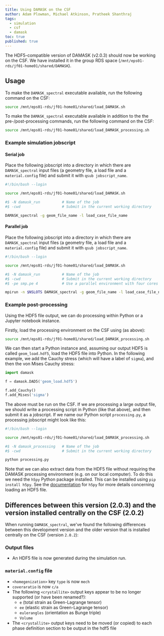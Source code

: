 ```yaml
---
title: Using DAMASK on the CSF
author: Adam Plowman, Michael Atkinson, Pratheek Shanthraj
tags:
  - simulation
  - csf
  - damask
toc: true
published: true
---
```


The HDF5-compatible version of DAMASK (v2.0.3) should now be working on the CSF. We have installed it in the group RDS space (`/mnt/eps01-rds/jf01-home01/shared/DAMASK`).

## Usage

To make the `DAMASK_spectral` executable available, run the following command on the CSF:

```bash
source /mnt/eps01-rds/jf01-home01/shared/load_DAMASK.sh
```

To make the `DAMASK_spectral` executable available in addition to the the pre-/post-processing commands, run the following command on the CSF:

```bash
source /mnt/eps01-rds/jf01-home01/shared/load_DAMASK_processing.sh
```

### Example simulation jobscript

#### Serial job

Place the following jobscript into a directory in which there are `DAMASK_spectral` input files (a geometry file, a load file and a `material.config` file) and submit it with `qsub jobscript_name`.

```sh
#!/bin/bash --login

source /mnt/eps01-rds/jf01-home01/shared/load_DAMASK.sh

#$ -N damask_run          # Name of the job
#$ -cwd                   # Submit in the current working directory

DAMASK_spectral -g geom_file_name -l load_case_file_name
```

#### Parallel job

Place the following jobscript into a directory in which there are `DAMASK_spectral` input files (a geometry file, a load file and a `material.config` file) and submit it with `qsub jobscript_name`.

```sh
#!/bin/bash --login

source /mnt/eps01-rds/jf01-home01/shared/load_DAMASK.sh

#$ -N damask_run          # Name of the job
#$ -cwd                   # Submit in the current working directory
#$ -pe smp.pe 4           # Use a parallel environment with four cores

mpirun -n $NSLOTS DAMASK_spectral -g geom_file_name -l load_case_file_name
```

### Example post-processing

Using the HDF5 file output, we can do processing within Python or a Jupyter notebook instance. 

Firstly, load the processing environment on the CSF using (as above):

```sh
source /mnt/eps01-rds/jf01-home01/shared/load_DAMASK_processing.sh
```

We can then start a Python instance and, assuming our output HDF5 is called `geom_load.hdf5`, load the HDF5 file into Python. In the following example,
we add the Cauchy stress (which will have a label of `sigma`), and then the von Mises Cauchy stress:

```python
import damask

f = damask.DAD5('geom_load.hdf5')

f.add_Cauchy()
f.add_Mises('sigma')
```

The above must be run on the CSF. If we are processing a large output file, we should write a processing script in Python (like that above), and then submit it as a jobscript. If we name our Python script `processing.py`, a processing jobscript might look like this:

```sh
#!/bin/bash --login

source /mnt/eps01-rds/jf01-home01/shared/load_DAMASK_processing.sh

#$ -N damask_processing   # Name of the job
#$ -cwd                   # Submit in the current working directory

python processing.py
```

Note that we can also extract data from the HDF5 file without requiring the DAMASK processing environment (e.g. on our local computer). To do this we need the `h5py` Python package installed. This can be installed using `pip install h5py`. See the [documentation](http://docs.h5py.org/en/stable/) for `h5py` for more details concerning loading an HDF5 file.

## Differences between this version (2.0.3) and the version installed centrally on the CSF (2.0.2)

When running `DAMASK_spectral`, we've found the following differences between this development version and the older version that is installed centrally on the CSF (version `2.0.2`):

### Output files

- An HDF5 file is now generated during the simulation run.

### `material.config` file

- `<homegenization>` key `type` is now `mech`
- `coveraratio` is now `c/a`
- The following `<crystallite>` output keys appear to be no longer supported (or have been renamed?):
  - `e` (total strain as Green-Lagrange tensor)
  - `ee` (elastic strain as Green-Lagrange tensor)
  - `eulerangles` (orientation as Bunge triple)
  - `Volume`
- The `<crystallite>` output keys need to be moved (or copied) to each phase definition section to be output in the hdf5 file
